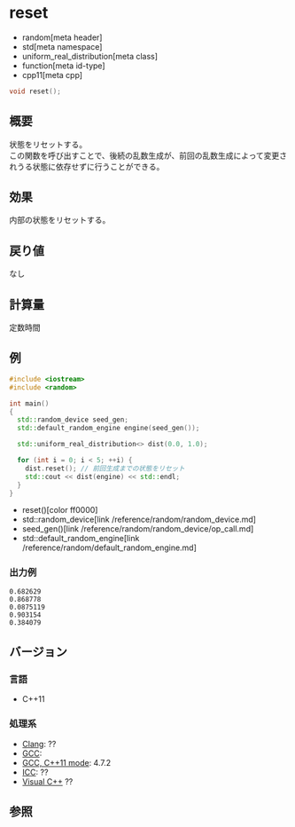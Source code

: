 # reset
* random[meta header]
* std[meta namespace]
* uniform_real_distribution[meta class]
* function[meta id-type]
* cpp11[meta cpp]

```cpp
void reset();
```

## 概要
状態をリセットする。  
この関数を呼び出すことで、後続の乱数生成が、前回の乱数生成によって変更されうる状態に依存せずに行うことができる。

## 効果
内部の状態をリセットする。

## 戻り値
なし


## 計算量
定数時間


## 例
```cpp
#include <iostream>
#include <random>

int main()
{
  std::random_device seed_gen;
  std::default_random_engine engine(seed_gen());

  std::uniform_real_distribution<> dist(0.0, 1.0);

  for (int i = 0; i < 5; ++i) {
    dist.reset(); // 前回生成までの状態をリセット
    std::cout << dist(engine) << std::endl;
  }
}
```
* reset()[color ff0000]
* std::random_device[link /reference/random/random_device.md]
* seed_gen()[link /reference/random/random_device/op_call.md]
* std::default_random_engine[link /reference/random/default_random_engine.md]

### 出力例
```
0.682629
0.868778
0.0875119
0.903154
0.384079
```

## バージョン
### 言語
- C++11

### 処理系
- [Clang](/implementation.md#clang): ??
- [GCC](/implementation.md#gcc): 
- [GCC, C++11 mode](/implementation.md#gcc): 4.7.2
- [ICC](/implementation.md#icc): ??
- [Visual C++](/implementation.md#visual_cpp) ??


## 参照


